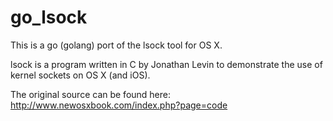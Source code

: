 go_lsock
========

This is a go (golang) port of the lsock tool for OS X.

lsock is a program written in C by Jonathan Levin to demonstrate the use
of kernel sockets on OS X (and iOS).

The original source can be found here:
http://www.newosxbook.com/index.php?page=code

